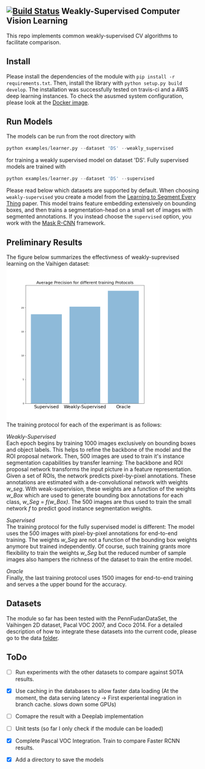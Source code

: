 [![Build Status](https://travis-ci.com/FabianSchuetze/weakly-supervised.svg?branch=master)](https://travis-ci.com/FabianSchuetze/weakly-supervised)
Weakly-Supervised Computer Vision Learning
--------------------------------------------


This repo implements common weakly-supervised CV algorithms to facilitate comparison.

Install
-------
Please install the dependencies of the module with `pip install -r
requirements.txt`. Then, install the library with
`python setup.py build develop`. The installation was successfully tested on travis-ci and a AWS deep learning instances. To check the asusmed system configuration, please look at the [Docker image](./.travis.yml).


Run Models
----------
The models can be run from the root directory with
```python
python examples/learner.py --dataset 'DS' --weakly_supervised
```
for training a weakly supervised model on dataset 'DS'. Fully supervised models are trained with
```python
python examples/learner.py --dataset 'DS' --supervised
```
Please read below which datasets are supported by default. When choosing `weakly-supervised` you create a model from the [Learning to Segment Every Thing](https://arxiv.org/abs/1703.06870) paper. This model trains feature embedding extensively on bounding boxes, and then trains a segmentation-head on a small set of images with segmented annotations. If you instead choose the `supervised` option, you work with the [Mask
R-CNN](https://arxiv.org/abs/1703.06870) framework.


Preliminary Results
-------------------
The figure below summarizes the effectivness of weakly-suprevised learning on the Vaihigen dataset:  
<img src="Results.png" alt="drawing" height="400" width="400"/>  
The training protocol for each of the experimant is as follows:  

*Weakly-Supervised*  
Each epoch begins by training 1000 images exclusively on bounding boxes and object labels. This helps to refine the backbone of the model and the ROI proposal network. Then, 500 images are used to train it's instance segmentation capabilities by transfer learning: The backbone and ROI proposal network transforms the input picture in a feature representation. Given a set of ROIs, the network predicts pixel-by-pixel annotations. These annotations are estimated with a de-convolutional network with weights _w_seg_. With weak-supervision, these weights are a function of the weights _w_Box_ which are used to generate bounding box annotations for each class, _w_Seg_ = _f(w_Box)_. The 500 images are thus used to train the small network _f_ to predict good instance segmentation weights.

*Supervised*  
The training protocol for the fully supervised model is different: The model uses the 500 images with pixel-by-pixel annotations for end-to-end training. The weights _w_Seg_ are not a function of the bounding box weights anymore but trained independently. Of course, such training grants more flexibility to train the weights _w_Seg_ but the reduced number of sample images also hampers the richness of the dataset to train the entire model.

*Oracle*  
Finally, the last training protocol uses 1500 images for end-to-end training and serves a the upper bound for the accuracy.


Datasets
--------
The module so far has been tested with the PennFudanDataSet, the Vaihingen
2D dataset, Pacal VOC 2007, and Coco 2014. For a detailed description of how to integrate these datasets
into the current code, please go to the data [folder](./data/README.md).


ToDo
----

-  [ ] Run experiments with the other datasets to compare against SOTA results.
-  [x] Use caching in the databases to allow faster data loading (At the moment, the data serving latency -> First experiental inegration in branch cache.
slows down some GPUs)
-  [ ] Comapre the result with a Deeplab implementation
-  [ ] Unit tests (so far I only check if the module can be loaded)
-  [x] Complete Pascal VOC Integration. Train to compare Faster RCNN results.
-  [x] Add a directory to save the models




